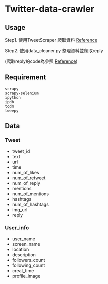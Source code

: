 # Twitter-data-crawler

## Usage
Step1. 使用TweetScraper 爬取資料
[Reference](https://github.com/jonbakerfish/TweetScraper)

Step2. 使用data_cleaner.py 整理資料並爬取reply

(爬取reply的code為參照 [Reference](https://hackernoon.com/scraping-tweet-replies-with-python-and-tweepy-twitter-api-a-step-by-step-guide-z11x3yr8))


## Requirement
```
scrapy
scrapy-selenium
ipython
ipdb
tqdm
tweepy
```

## Data

### Tweet
* tweet_id
* text
* url
* time
* num_of_likes
* num_of_retweet
* num_of_reply
* mentions
* num_of_mentions
* hashtags
* num_of_hashtags
* img_url
* reply
### User_info
* user_name
* screen_name
* location
* description
* followers_count
* following_count
* creat_time
* profile_image
